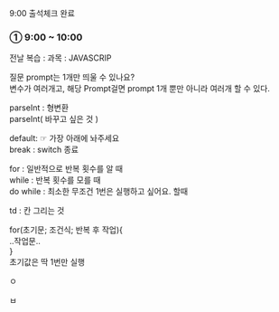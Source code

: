 9:00 
출석체크 완료 
 
### ① 9:00 ~ 10:00 
전날 복습 :
과목 : JAVASCRIP

질문 prompt는 1개만 띄울 수 있나요?  
변수가 여러개고, 해당 Prompt걸면 prompt 1개 뿐만 아니라 여러개 할 수 있다.    

parseInt : 형변환   
parseInt( 바꾸고 싶은 것 ) 

default:  ☞ 가장 아래에 놔주세요  
break : switch 종료

for : 일반적으로 반복 횟수를 알 때  
while : 반복 횟수를 모를 때   
do while : 최소한 무조건 1번은 실행하고 싶어요. 할때   



td : 칸 그리는 것   

for(초기문; 조건식; 반복 후 작업){  
..작업문..  
}  
초기값은 딱 1번만 실행  





ㅇ

ㅂ
